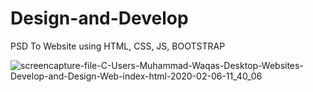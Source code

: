 # Design-and-Develop
PSD To Website using HTML, CSS, JS, BOOTSTRAP

![screencapture-file-C-Users-Muhammad-Waqas-Desktop-Websites-Develop-and-Design-Web-index-html-2020-02-06-11_40_06](https://user-images.githubusercontent.com/57266143/73920046-7f154600-48e6-11ea-903e-a265bd5479d6.png)
